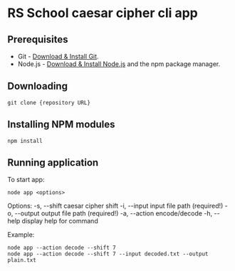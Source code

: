 # RS School caesar cipher cli app

## Prerequisites

- Git - [Download & Install Git](https://git-scm.com/downloads).
- Node.js - [Download & Install Node.js](https://nodejs.org/en/download/) and the npm package manager.

## Downloading

```
git clone {repository URL}
```

## Installing NPM modules

```
npm install
```

## Running application

To start app:

```
node app <options>
```

Options:
  -s, --shift <number>      caesar cipher shift
  -i, --input <file path>   input file path (required!)
  -o, --output <file path>  output file path (required!)
  -a, --action <type>       encode/decode
  -h, --help                display help for command

Example:
```
node app --action decode --shift 7
node app --action decode --shift 7 --input decoded.txt --output plain.txt
```
